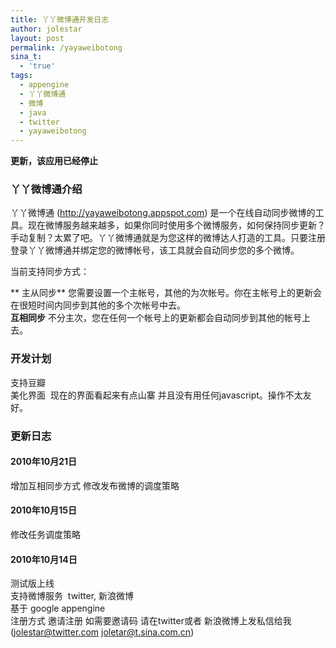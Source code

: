 ```yaml
---
title: 丫丫微博通开发日志
author: jolestar
layout: post
permalink: /yayaweibotong
sina_t:
  - 'true'
tags:
  - appengine
  - 丫丫微博通
  - 微博
  - java
  - twitter
  - yayaweibotong
---
```


**更新，该应用已经停止**

### 丫丫微博通介绍

丫丫微博通 (<http://yayaweibotong.appspot.com>) 是一个在线自动同步微博的工具。现在微博服务越来越多，如果你同时使用多个微博服务，如何保持同步更新？手动复制？太累了吧。丫丫微博通就是为您这样的微博达人打造的工具。只要注册登录丫丫微博通并绑定您的微博帐号，该工具就会自动同步您的多个微博。

当前支持同步方式：

** 主从同步** 您需要设置一个主帐号，其他的为次帐号。你在主帐号上的更新会在很短时间内同步到其他的多个次帐号中去。  
**互相同步** 不分主次，您在任何一个帐号上的更新都会自动同步到其他的帐号上去。

### 开发计划

支持豆瓣  
美化界面  现在的界面看起来有点山寨 并且没有用任何javascript。操作不太友好。

### 更新日志

#### 2010年10月21日

增加互相同步方式 修改发布微博的调度策略

#### 2010年10月15日

修改任务调度策略

#### 2010年10月14日

测试版上线  
支持微博服务  twitter, 新浪微博  
基于 google appengine  
注册方式 邀请注册 如需要邀请码 请在twitter或者 新浪微博上发私信给我  ([jolestar@twitter.com][1] [joletar@t.sina.com.cn][2])

 [1]: http://twitter.com/jolestar
 [2]: http://t.sina.com.cn/jolestar
